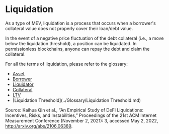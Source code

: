 # Liquidation

As a type of MEV, liquidation is a process that occurs when a borrower's collateral value does not properly cover their loan/debt value.

In the event of a negative price fluctuation of the debt collateral (i.e., a move below the liquidation threshold), a position can be liquidated. In permissionless blockchains, anyone can repay the debt and claim the collateral. 

For all the terms of liquidation, please refer to the glossary: 

- [Asset](../Glossary/Asset.md)
- [Borrower](../Glossary/Borrower.md)
- [Liquidator](../Glossary/Liquidator.md)
- [Collateral](../Glossary/Collateral.md)
- [LTV](../Glossary/LTV.md)
- [Liquidation Threshold](../Glossary/Liquidation Threshold.md)

Source: Kaihua Qin et al., “An Empirical Study of DeFi Liquidations: Incentives, Risks, and Instabilities,” Proceedings of the 21st ACM Internet Measurement Conference (November 2, 2021): 3, accessed May 2, 2022, http://arxiv.org/abs/2106.06389.